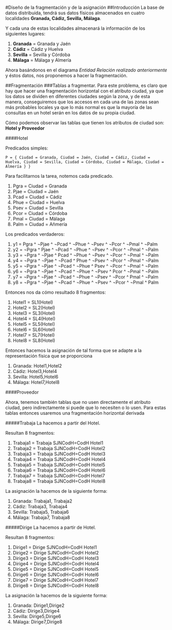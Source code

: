 #Diseño de la fragmentación y de la asignación
##Introducción
La base de datos distribuida, tendrá sus datos físicos almacenados en cuatro localidades **Granada, Cádiz, Sevilla, Málaga**.

Y cada una de estas localidades almacenará la información de los siguientes lugares:

1. **Granada** = Granada y Jaén
2. **Cádiz** = Cádiz y Huelva
3. **Sevilla** = Sevilla y Córdoba
4. **Málaga** = Málaga y Almería

Ahora basándonos en el diagrama *Entidad Relación realizado anteriormente* y éstos datos, nos proponemos a hacer la fragmentación.

##Fragmentación
###Tablas a fragmentar.
Para este problema, es claro que hay que hacer una fragmentación horizontal con el atributo ciudad, ya que los datos se dividen en diferentes ciudades según la zona, y de esta manera, conseguiremos que los accesos en cada una de las zonas sean más probables locales ya que lo más normal es que la mayoría de las consultas en un hotel serán en los datos de su propia ciudad.

Cómo podemos observar las tablas que tienen los atributos de ciudad son: **Hotel y Proveedor**

####Hotel

Predicados simples:

    P = { Ciudad = Granada, Ciudad = Jaén, Ciudad = Cádiz, Ciudad = Huelva, Ciudad = Sevilla, Ciudad = Córdoba, Ciudad = Málaga, Ciudad = Almería } }

Para facilitarnos la tarea, notemos cada predicado.

1. Pgra = Ciudad = Granada
2. Pjae = Ciudad = Jaén
3. Pcad = Ciudad = Cádiz
4. Phue = Ciudad = Huelva
5. Psev = Ciudad = Sevilla
6. Pcor = Ciudad = Córdoba
7. Pmal = Ciudad = Málaga
8. Palm = Ciudad = Añmería

Los predicados verdaderos:

1. y1 =   Pgra ^ ¬Pjae ^ ¬Pcad ^ ¬Phue ^ ¬Psev ^ ¬Pcor ^ ¬Pmal ^ ¬Palm
2. y2 =  ¬Pgra ^ Pjae ^ ¬Pcad ^ ¬Phue ^ ¬Psev ^ ¬Pcor ^ ¬Pmal ^ ¬Palm 
3. y3 =  ¬Pgra ^ ¬Pjae ^ Pcad ^ ¬Phue ^ ¬Psev ^ ¬Pcor ^ ¬Pmal ^ ¬Palm 
4. y4 =  ¬Pgra ^ ¬Pjae ^ ¬Pcad ^ Phue ^ ¬Psev ^ ¬Pcor ^ ¬Pmal ^ ¬Palm 
5. y5 =  ¬Pgra ^ ¬Pjae ^ ¬Pcad ^ ¬Phue ^ Psev ^ ¬Pcor ^ ¬Pmal ^ ¬Palm 
6. y6 =  ¬Pgra ^ ¬Pjae ^ ¬Pcad ^ ¬Phue ^ ¬Psev ^ Pcor ^ ¬Pmal ^ ¬Palm 
7. y7 =  ¬Pgra ^ ¬Pjae ^ ¬Pcad ^ ¬Phue ^ ¬Psev ^ ¬Pcor ^ Pmal ^ ¬Palm 
8. y8 =  ¬Pgra ^ ¬Pjae ^ ¬Pcad ^ ¬Phue ^ ¬Psev ^ ¬Pcor ^ ¬Pmal ^ Palm 

Entonces nos da cómo resultado 8 fragmentos:

1. Hotel1 = SL1(Hotel)
2. Hotel2 = SL2(Hotel)
3. Hotel3 = SL3(Hotel)
4. Hotel4 = SL4(Hotel)
5. Hotel5 = SL5(Hotel)
6. Hotel6 = SL6(Hotel)
7. Hotel7 = SL7(Hotel)
8. Hotel8 = SL8(Hotel)

Entonces hacemos la asignación de tal forma que se adapte a la representación física que se proporciona

1. Granada: Hotel1,Hotel2
2. Cádiz: Hotel3,Hotel4
3. Sevilla: Hotel5,Hotel6
4. Málaga: Hotel7,Hotel8

####Proveedor

Ahora, tenemos también tablas que no usen directamente el atributo ciudad, pero indirectamente si puede que lo necesiten o lo usen.
Para estas tablas entonces usaremos una fragmentación horizontal derivada

#####Trabaja
La hacemos a partir del Hotel.

Resultan 8 fragmentos:

1. Trabaja1 = Trabaja SJNCodH=CodH Hotel1
2. Trabaja2 = Trabaja SJNCodH=CodH Hotel2
3. Trabaja3 = Trabaja SJNCodH=CodH Hotel3
4. Trabaja4 = Trabaja SJNCodH=CodH Hotel4
5. Trabaja5 = Trabaja SJNCodH=CodH Hotel5
6. Trabaja6 = Trabaja SJNCodH=CodH Hotel6
7. Trabaja7 = Trabaja SJNCodH=CodH Hotel7
8. Trabaja8 = Trabaja SJNCodH=CodH Hotel8

La asignación la hacemos de la siguiente forma:

1. Granada: Trabaja1, Trabaja2
2. Cádiz: Trabaja3, Trabaja4
3. Sevilla: Trabaja5, Trabaja6
4. Málaga: Trabaja7, Trabaja8

#####Dirige
La hacemos a partir de Hotel.

Resultan 8 fragmentos:

1. Dirige1 = Dirige SJNCodH=CodH Hotel1  
2. Dirige2 = Dirige SJNCodH=CodH Hotel2
3. Dirige3 = Dirige SJNCodH=CodH Hotel3
4. Dirige4 = Dirige SJNCodH=CodH Hotel4
5. Dirige5 = Dirige SJNCodH=CodH Hotel5
6. Dirige6 = Dirige SJNCodH=CodH Hotel6
7. Dirige7 = Dirige SJNCodH=CodH Hotel7
8. Dirige8 = Dirige SJNCodH=CodH Hotel8  

La asignación la hacemos de la siguiente forma:

1. Granada: Dirige1,Dirige2
2. Cádiz: Dirige3,Dirige4 
3. Sevilla: Dirige5,Dirige6 
4. Málaga: Dirige7,Dirige8 



